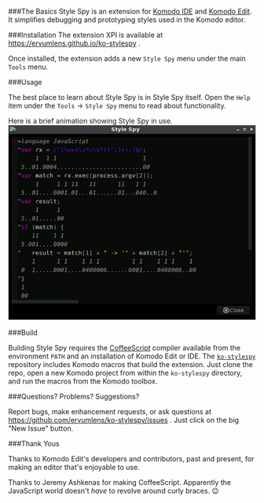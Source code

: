 
###The Basics
Style Spy is an extension for [Komodo IDE](http://komodoide.com/) and [Komodo Edit](http://komodoide.com/komodo-edit/).
It simplifies debugging and prototyping styles used in the Komodo editor.

###Installation
The extension XPI is available at https://ervumlens.github.io/ko-stylespy .

Once installed, the extension adds a new `Style Spy` menu under the main `Tools` menu.

###Usage

The best place to learn about Style Spy is in Style Spy itself.
Open the `Help` item under the `Tools` &rarr; `Style Spy` menu to read about functionality.

Here is a brief animation showing Style Spy in use.
![Animation of Style Spy in use.](screenshot-1.gif)

###Build

Building Style Spy requires the [CoffeeScript](http://www.coffeescript.com) compiler available from the environment `PATH` and an installation of Komodo Edit or IDE.
The [`ko-stylespy`](https://github.com/ervumlens/ko-stylespy) repository includes Komodo macros that build the extension.
Just clone the repo, open a new Komodo project from within the `ko-stylespy` directory, and run the macros from the Komodo toolbox.

###Questions? Problems? Suggestions?

Report bugs, make enhancement requests, or ask questions at https://github.com/ervumlens/ko-stylespy/issues . Just click on the big "New Issue" button.

###Thank Yous

Thanks to Komodo Edit's developers and contributors, past and present, for making an editor that's enjoyable to use.

Thanks to Jeremy Ashkenas for making CoffeeScript. Apparently the JavaScript world doesn't *have* to revolve around curly braces. :wink:
